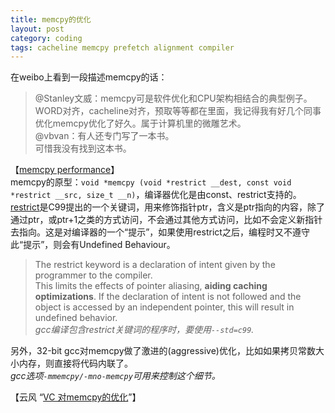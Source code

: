 ```yaml
---
title: memcpy的优化
layout: post
category: coding
tags: cacheline memcpy prefetch alignment compiler
---
```


在weibo上看到一段描述memcpy的话：  
> @Stanley文威：memcpy可是软件优化和CPU架构相结合的典型例子。WORD对齐，cacheline对齐，预取等等都在里面，我记得我有好几个同事优化memcpy优化了好久。属于计算机里的微雕艺术。  
> @vbvan：有人还专门写了一本书。  
可惜我没有找到这本书。  

【[memcpy performance](http://software.intel.com/en-us/articles/memcpy-performance)】  
memcpy的原型：`void *memcpy (void *restrict __dest, const void *restrict __src, size_t __n)`，编译器优化是由const、restrict支持的。  
[restrict](http://en.wikipedia.org/wiki/Restrict)是C99提出的一个关键词，用来修饰指针ptr，含义是ptr指向的内容，除了通过ptr，或ptr+1之类的方式访问，不会通过其他方式访问，比如不会定义新指针去指向。这是对编译器的一个“提示”，如果使用restrict之后，编程时又不遵守此“提示”，则会有Undefined Behaviour。  
> The restrict keyword is a declaration of intent given by the programmer to the compiler.  
> This limits the effects of pointer aliasing, **aiding caching optimizations**. If the declaration of intent is not followed and the object is accessed by an independent pointer, this will result in undefined behavior.   
*gcc编译包含restrict关键词的程序时，要使用`--std=c99`.*  

另外，32-bit gcc对memcpy做了激进的(aggressive)优化，比如如果拷贝常数大小内存，则直接将代码内联了。  
*gcc选项`-mmemcpy/-mno-memcpy`可用来控制这个细节。*  

【云风 “[VC 对memcpy的优化](http://blog.codingnow.com/2005/10/vc_memcpy.html)”】  
